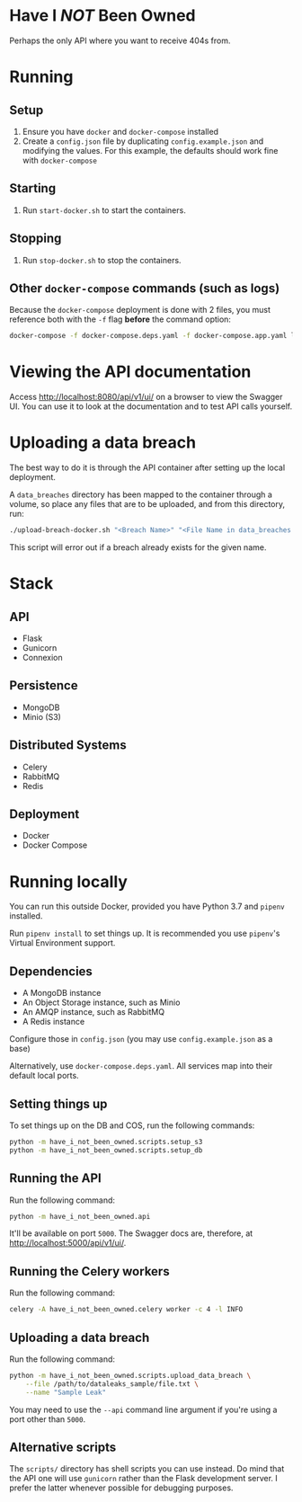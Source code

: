 # Have I _NOT_ Been Owned

Perhaps the only API where you want to receive 404s from.

# Running

## Setup

1. Ensure you have `docker` and `docker-compose` installed
1. Create a `config.json` file by duplicating `config.example.json` and modifying the values. For this example, the defaults should work fine with `docker-compose`

## Starting

1. Run `start-docker.sh` to start the containers.

## Stopping

1. Run `stop-docker.sh` to stop the containers.

## Other `docker-compose` commands (such as logs)

Because the `docker-compose` deployment is done with 2 files, you must reference both with the `-f` flag **before** the command option:

```bash
docker-compose -f docker-compose.deps.yaml -f docker-compose.app.yaml logs -f
```

# Viewing the API documentation

Access [http://localhost:8080/api/v1/ui/](http://localhost:8080/api/v1/ui/) on a browser to view the Swagger UI. You can use it to look at the documentation and to test API calls yourself.

# Uploading a data breach

The best way to do it is through the API container after setting up the local deployment.

A `data_breaches` directory has been mapped to the container through a volume, so place any files that are to be uploaded,
and from this directory, run:

```bash
./upload-breach-docker.sh "<Breach Name>" "<File Name in data_breaches dir>"
```

This script will error out if a breach already exists for the given name.

# Stack

## API

- Flask
- Gunicorn 
- Connexion

## Persistence

- MongoDB
- Minio (S3)

## Distributed Systems

- Celery
- RabbitMQ
- Redis

## Deployment

- Docker
- Docker Compose

# Running locally

You can run this outside Docker, provided you have Python 3.7 and `pipenv` installed.

Run `pipenv install` to set things up. It is recommended you use `pipenv`'s Virtual Environment support.

## Dependencies

- A MongoDB instance
- An Object Storage instance, such as Minio
- An AMQP instance, such as RabbitMQ
- A Redis instance

Configure those in `config.json` (you may use `config.example.json` as a base)

Alternatively, use `docker-compose.deps.yaml`. All services map into their default local ports.

## Setting things up

To set things up on the DB and COS, run the following commands:

```bash
python -m have_i_not_been_owned.scripts.setup_s3
python -m have_i_not_been_owned.scripts.setup_db
```

## Running the API

Run the following command:

```bash
python -m have_i_not_been_owned.api
```

It'll be available on port `5000`. The Swagger docs are, therefore, at [http://localhost:5000/api/v1/ui/](http://localhost:5000/api/v1/ui/).

## Running the Celery workers

Run the following command:

```bash
celery -A have_i_not_been_owned.celery worker -c 4 -l INFO
```

## Uploading a data breach

Run the following command:

```bash
python -m have_i_not_been_owned.scripts.upload_data_breach \
    --file /path/to/dataleaks_sample/file.txt \
    --name "Sample Leak"
```

You may need to use the `--api` command line argument if you're using a port other than `5000`.

## Alternative scripts

The `scripts/` directory has shell scripts you can use instead. Do mind that the API one will use `gunicorn` rather than the Flask development server.
I prefer the latter whenever possible for debugging purposes.
